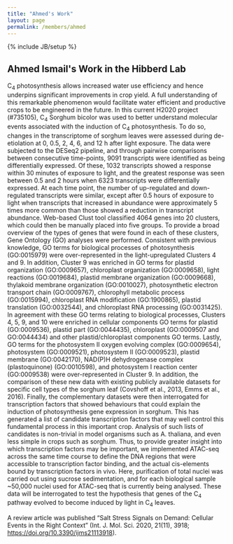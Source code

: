 ```yaml
---
title: "Ahmed's Work"
layout: page
permalink: /members/ahmed
---
```


{% include JB/setup %}

## Ahmed Ismail's Work in the Hibberd Lab

C<sub>4</sub> photosynthesis allows increased water use efficiency and hence underpins significant improvements in crop yield. A full understanding of this remarkable phenomenon would facilitate water efficient and productive crops to be engineered in the future. In this current H2020 project (#735105), C<sub>4</sub> Sorghum bicolor was used to better understand molecular events associated with the induction of C<sub>4</sub> photosynthesis. To do so, changes in the transcriptome of sorghum leaves were assessed during de-etiolation at 0, 0.5, 2, 4, 6, and 12 h after light exposure. The data were subjected to the DESeq2 pipeline, and through pairwise comparisons between consecutive time-points, 9091 transcripts were identified as being differentially expressed. Of these, 1032 transcripts showed a response within 30 minutes of exposure to light, and the greatest response was seen between 0.5 and 2 hours when 6323 transcripts were differentially expressed. At each time point, the number of up-regulated and down-regulated transcripts were similar, except after 0.5 hours of exposure to light when transcripts that increased in abundance were approximately 5 times more common than those showed a reduction in transcript abundance. Web-based Clust tool classified 4064 genes into 20 clusters, which could then be manually placed into five groups. To provide a broad overview of the types of genes that were found in each of these clusters, Gene Ontology (GO) analyses were performed. Consistent with previous knowledge, GO terms for biological processes of photosynthesis (GO:0015979) were over-represented in the light-upregulated Clusters 4 and 9. In addition, Cluster 9 was enriched in GO terms for plastid organization (GO:0009657), chloroplast organization (GO:0009658), light reactions (GO:0019684), plastid membrane organization (GO:0009668), thylakoid membrane organization (GO:0010027), photosynthetic electron transport chain (GO:0009767), chlorophyll metabolic process (GO:0015994), chloroplast RNA modification (GO:1900865), plastid translation (GO:0032544), and chloroplast RNA processing (GO:0031425). In agreement with these GO terms relating to biological processes, Clusters 4, 5, 9, and 10 were enriched in cellular components GO terms for plastid (GO:0009536), plastid part (GO:0044435), chloroplast (GO:0009507 and GO:0044434) and other plastid/chloroplast components GO terms. Lastly, GO terms for the photosystem II oxygen evolving complex (GO:0009654), photosystem (GO:0009521), photosystem II (GO:0009523), plastid membrane (GO:0042170), NAD(P)H dehydrogenase complex (plastoquinone) (GO:0010598), and photosystem I reaction center (GO:0009538) were over-represented in Cluster 9. In addition, the comparison of these new data with existing publicly available datasets for specific cell types of the sorghum leaf (Covshoff et al., 2013, Emms et al., 2016). Finally, the complementary datasets were then interrogated for transcription factors that showed behaviours that could explain the induction of photosynthesis gene expression in sorghum. This has generated a list of candidate transcription factors that may well control this fundamental process in this important crop. Analysis of such lists of candidates is non-trivial in model organisms such as A. thaliana, and even less simple in crops such as sorghum. Thus, to provide greater insight into which transcription factors may be important, we implemented ATAC-seq across the same time course to define the DNA regions that were accessible to transcription factor binding, and the actual cis-elements bound by transcription factors in vivo. Here, purification of total nuclei was carried out using sucrose sedimentation, and for each biological sample ~50,000 nuclei used for ATAC-seq that is currently being analysed. These data will be interrogated to test the hypothesis that genes of the C<sub>4</sub> pathway evolved to become induced by light in C<sub>4</sub> leaves. 

A review article was published “Salt Stress Signals on Demand: Cellular Events in the Right Context” (Int. J. Mol. Sci. 2020, 21(11), 3918; https://doi.org/10.3390/ijms21113918).
